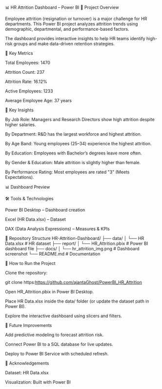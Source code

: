 📊 HR Attrition Dashboard – Power BI
📌 Project Overview

Employee attrition (resignation or turnover) is a major challenge for HR departments. This Power BI project analyzes attrition trends using demographic, departmental, and performance-based factors.

The dashboard provides interactive insights to help HR teams identify high-risk groups and make data-driven retention strategies.

🎯 Key Metrics

Total Employees: 1470

Attrition Count: 237

Attrition Rate: 16.12%

Active Employees: 1233

Average Employee Age: 37 years

🔎 Key Insights

By Job Role: Managers and Research Directors show high attrition despite higher salaries.

By Department: R&D has the largest workforce and highest attrition.

By Age Band: Young employees (25–34) experience the highest attrition.

By Education: Employees with Bachelor’s degrees leave more often.

By Gender & Education: Male attrition is slightly higher than female.

By Performance Rating: Most employees are rated "3" (Meets Expectations).

📊 Dashboard Preview

🛠️ Tools & Technologies

Power BI Desktop – Dashboard creation

Excel (HR Data.xlsx) – Dataset

DAX (Data Analysis Expressions) – Measures & KPIs

📂 Repository Structure
HR-Attrition-Dashboard/
├── data/
│   └── HR Data.xlsx         # HR dataset
├── report/
│   └── HR_Attrition.pbix    # Power BI dashboard file
├── docs/
│   └── hr_attrition_img.png # Dashboard screenshot
└── README.md                # Documentation

🚀 How to Run the Project

Clone the repository:

git clone https:https://github.com/ajantaGhost/PowerBI_HR_Attrition


Open HR_Attrition.pbix in Power BI Desktop.

Place HR Data.xlsx inside the data/ folder (or update the dataset path in Power BI).

Explore the interactive dashboard using slicers and filters.

📌 Future Improvements

Add predictive modeling to forecast attrition risk.

Connect Power BI to a SQL database for live updates.

Deploy to Power BI Service with scheduled refresh.

🙌 Acknowledgements

Dataset: HR Data.xlsx

Visualization: Built with Power BI

